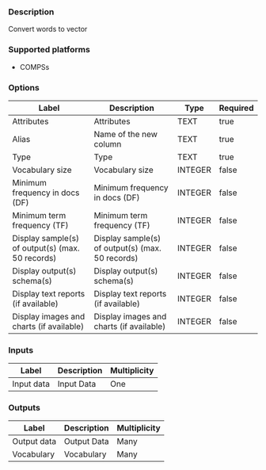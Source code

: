 ###  Description
Convert words to vector

###  Supported platforms
* COMPSs

###  Options
| Label | Description | Type | Required |
|---|---|---|---|
| Attributes | Attributes | TEXT | true |
| Alias | Name of the new column | TEXT | true |
| Type | Type | TEXT | true |
| Vocabulary size | Vocabulary size | INTEGER | false |
| Minimum frequency in docs (DF) | Minimum frequency in docs (DF) | INTEGER | false |
| Minimum term frequency (TF) | Minimum term frequency (TF) | INTEGER | false |
| Display sample(s) of output(s) (max. 50 records) | Display sample(s) of output(s) (max. 50 records) | INTEGER | false |
| Display output(s) schema(s) | Display output(s) schema(s) | INTEGER | false |
| Display text reports (if available) | Display text reports (if available) | INTEGER | false |
| Display images and charts (if available) | Display images and charts (if available) | INTEGER | false |

###  Inputs
| Label | Description | Multiplicity |
|---|---|---|
| Input data | Input Data | One |

###  Outputs
| Label | Description | Multiplicity |
|---|---|---|
| Output data | Output Data | Many |
| Vocabulary | Vocabulary | Many |
